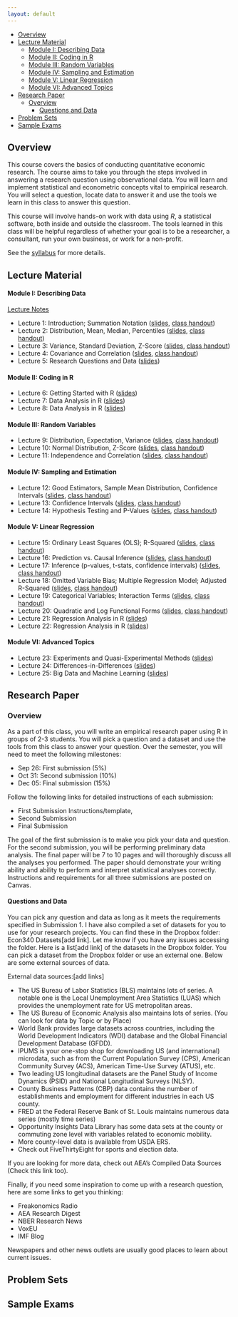 ```yaml
---
layout: default
---
```


<link rel="stylesheet" href="{{ '/assets/css/custom.css' | relative_url }}">

- [Overview](#overview)
- [Lecture Material](#lecture-material)
    - [Module I: Describing Data](#module-i-describing-data)
    - [Module II: Coding in R](#module-ii-coding-in-r)
    - [Module III: Random Variables](#module-iii-random-variables)
    - [Module IV: Sampling and Estimation](#module-iv-sampling-and-estimation)
    - [Module V: Linear Regression](#module-v-linear-regression)
    - [Module VI: Advanced Topics](#module-vi-advanced-topics)
- [Research Paper](#research-paper)
  - [Overview](#overview-1)
    - [Questions and Data](#questions-and-data)
- [Problem Sets](#problem-sets)
- [Sample Exams](#sample-exams)

## Overview

This course covers the basics of conducting quantitative economic research. The course aims to take you through the steps involved in answering a research question using observational data. You will learn and implement statistical and econometric concepts vital to empirical research. You will select a question, locate data to answer it and use the tools we learn in this class to answer this question.

This course will involve hands-on work with data using *R*, a statistical software, both inside and outside the classroom. The tools learned in this class will be helpful regardless of whether your goal is to be a researcher, a consultant, run your own business, or work for a non-profit.

See the [syllabus](Syllabus/Econ%20340%20Syllabus.pdf) for more details.

## Lecture Material

#### Module I: Describing Data 

[Lecture Notes](../../Lecture%20Notes/Module%20I/Module%20I%20Notes.pdf)

- Lecture 1: Introduction; Summation Notation ([slides](Lectures/Lecture%201/Slides1.pdf), [class handout](Lectures/Lecture%201/ClassHandout1.pdf))
- Lecture 2: Distribution, Mean, Median, Percentiles ([slides](Lectures/Lecture%202/Slides2.pdf), [class handout](Lectures/Lecture%202/ClassHandout2.pdf))
- Lecture 3: Variance, Standard Deviation, Z-Score ([slides](Lectures/Lecture%203/Slides3.pdf), [class handout](Lectures/Lecture%203/ClassHandout3.pdf))
- Lecture 4: Covariance and Correlation ([slides](Lectures/Lecture%204/Slides4.pdf), [class handout](Lectures/Lecture%204/ClassHandout4.pdf))
- Lecture 5: Research Questions and Data ([slides](Lectures/Lecture%205/Slides5.pdf))

#### Module II: Coding in R
- Lecture 6: Getting Started with R ([slides](Lectures/Lecture%206/Slides6.pdf))
- Lecture 7: Data Analysis in R ([slides](Lectures/Lecture%207/Slides7.pdf))
- Lecture 8: Data Analysis in R ([slides](Lectures/Lecture%208/Slides8.pdf))

#### Module III: Random Variables
- Lecture 9: Distribution, Expectation, Variance ([slides](Lectures/Lecture%209/Slides9.pdf), [class handout](Lectures/Lecture%209/ClassHandout9.pdf))
- Lecture 10: Normal Distribution, Z-Score ([slides](Lectures/Lecture%2010/Slides10.pdf), [class handout](Lectures/Lecture%2010/ClassHandout10.pdf))
- Lecture 11: Independence and Correlation ([slides](Lectures/Lecture%2011/Slides11.pdf), [class handout](Lectures/Lecture%2011/ClassHandout11.pdf))

#### Module IV: Sampling and Estimation
- Lecture 12: Good Estimators, Sample Mean Distribution, Confidence Intervals ([slides](Lectures/Lecture%2012/Slides12.pdf), [class handout](Lectures/Lecture%2012/ClassHandout12.pdf))
- Lecture 13: Confidence Intervals ([slides](Lectures/Lecture%2013/Slides13.pdf), [class handout](Lectures/Lecture%2013/ClassHandout13.pdf))
- Lecture 14: Hypothesis Testing and P-Values ([slides](Lectures/Lecture%2014/Slides14.pdf), [class handout](Lectures/Lecture%2014/ClassHandout14.pdf))

#### Module V: Linear Regression
- Lecture 15: Ordinary Least Squares (OLS); R-Squared ([slides](Lectures/Lecture%2015/Slides15.pdf), [class handout](Lectures/Lecture%2015/ClassHandout15.pdf)) 
- Lecture 16: Prediction vs. Causal Inference ([slides](Lectures/Lecture%2016/Slides16.pdf), [class handout](Lectures/Lecture%2016/ClassHandout16.pdf))
- Lecture 17: Inference (p-values, t-stats, confidence intervals) ([slides](Lectures/Lecture%2017/Slides17.pdf), [class handout](Lectures/Lecture%2017/ClassHandout17.pdf))
- Lecture 18: Omitted Variable Bias; Multiple Regression Model; Adjusted R-Squared ([slides](Lectures/Lecture%2018/Slides18.pdf), [class handout](Lectures/Lecture%2018/ClassHandout18.pdf))
- Lecture 19: Categorical Variables; Interaction Terms ([slides](Lectures/Lecture%2019/Slides19.pdf), [class handout](Lectures/Lecture%2019/ClassHandout19.pdf))
- Lecture 20: Quadratic and Log Functional Forms ([slides](Lectures/Lecture%2020/Slides20.pdf), [class handout](Lectures/Lecture%2020/ClassHandout20.pdf))
- Lecture 21: Regression Analysis in R ([slides](Lectures/Lecture%2021/Slides21.pdf))
- Lecture 22: Regression Analysis in R ([slides](Lectures/Lecture%2022/Slides22.pdf))

#### Module VI: Advanced Topics
- Lecture 23: Experiments and Quasi-Experimental Methods ([slides](Lectures/Lecture%2023/Slides23.pdf))
- Lecture 24: Differences-in-Differences ([slides](Lectures/Lecture%2024/Slides24.pdf))
- Lecture 25: Big Data and Machine Learning ([slides](Lectures/Lecture%2025/Slides25.pdf))

## Research Paper

### Overview
As a part of this class, you will write an empirical research paper using R in groups of 2-3 students. You will pick a question and a dataset and use the tools from this class to answer your question. Over the semester, you will need to meet the following milestones: 

- Sep 26: First submission (5%) 
- Oct 31: Second submission (10%)
- Dec 05: Final submission (15%)

Follow the following links for detailed instructions of each submission: 

- First Submission Instructions/template, 
- Second Submission
- Final Submission
  
The goal of the first submission is to make you pick your data and question. For the second submission, you will be performing preliminary data analysis. The final paper will be 7 to 10 pages and will thoroughly discuss all the analyses you performed. The paper should demonstrate your writing ability and ability to perform and interpret statistical analyses correctly. Instructions and requirements for all three submissions are posted on Canvas. 

#### Questions and Data
You can pick any question and data as long as it meets the requirements specified in Submission 1. I have also compiled a set of datasets for you to use for your research projects. You can find these in the Dropbox folder: Econ340 Datasets[add link]. Let me know if you have any issues accessing the folder. Here is a list[add link] of the datasets in the Dropbox folder. You can pick a dataset from the Dropbox folder or use an external one. Below are some external sources of data. 

External data sources:[add links]
- The US Bureau of Labor Statistics (BLS) maintains lots of series.  A notable one is the Local Unemployment Area Statistics (LUAS) which provides the unemployment rate for US metropolitan areas.
- The US Bureau of Economic Analysis also maintains lots of series. (You can look for data by Topic or by Place)
- World Bank provides large datasets across countries, including the World Development Indicators (WDI) database and the Global Financial Development Database (GFDD). 
- IPUMS is your one-stop shop for downloading US (and international) microdata, such as from the Current Population Survey (CPS), American Community Survey (ACS), American Time-Use Survey (ATUS), etc.
- Two leading US longitudinal datasets are the Panel Study of Income Dynamics (PSID) and National Longitudinal Surveys (NLSY).
- County Business Patterns (CBP) data contains the number of establishments and employment for different industries in each US county.
- FRED at the Federal Reserve Bank of St. Louis maintains numerous data series (mostly time series)
- Opportunity Insights Data Library has some data sets at the county or commuting zone level with variables related to economic mobility. 
- More county-level data is available from USDA ERS. 
- Check out FiveThirtyEight for sports and election data.
  
If you are looking for more data, check out AEA’s Compiled Data Sources (Check this link too).

Finally, if you need some inspiration to come up with a research question, here are some links to get you thinking:
- Freakonomics Radio
- AEA Research Digest
- NBER Research News
- VoxEU
- IMF Blog
  
Newspapers and other news outlets are usually good places to learn about current issues.



## Problem Sets

## Sample Exams

```